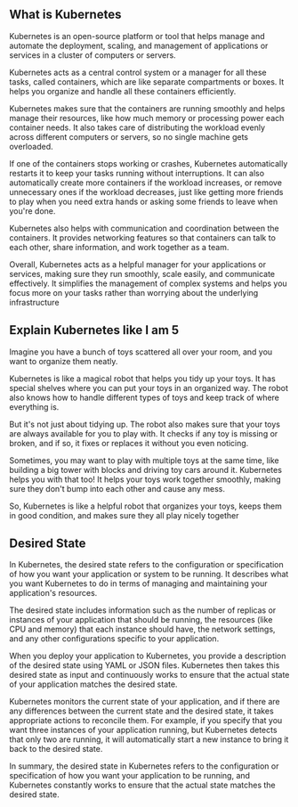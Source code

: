 ## What is Kubernetes

Kubernetes is an open-source platform or tool that helps manage and automate the deployment, scaling, and management of applications or services in a cluster of computers or servers.

Kubernetes acts as a central control system or a manager for all these tasks, called containers, which are like separate compartments or boxes. It helps you organize and handle all these containers efficiently.

Kubernetes makes sure that the containers are running smoothly and helps manage their resources, like how much memory or processing power each container needs. It also takes care of distributing the workload evenly across different computers or servers, so no single machine gets overloaded.

If one of the containers stops working or crashes, Kubernetes automatically restarts it to keep your tasks running without interruptions. It can also automatically create more containers if the workload increases, or remove unnecessary ones if the workload decreases, just like getting more friends to play when you need extra hands or asking some friends to leave when you're done.

Kubernetes also helps with communication and coordination between the containers. It provides networking features so that containers can talk to each other, share information, and work together as a team.

Overall, Kubernetes acts as a helpful manager for your applications or services, making sure they run smoothly, scale easily, and communicate effectively. It simplifies the management of complex systems and helps you focus more on your tasks rather than worrying about the underlying infrastructure

## Explain Kubernetes like I am 5

Imagine you have a bunch of toys scattered all over your room, and you want to organize them neatly.

Kubernetes is like a magical robot that helps you tidy up your toys. It has special shelves where you can put your toys in an organized way. The robot also knows how to handle different types of toys and keep track of where everything is.

But it's not just about tidying up. The robot also makes sure that your toys are always available for you to play with. It checks if any toy is missing or broken, and if so, it fixes or replaces it without you even noticing.

Sometimes, you may want to play with multiple toys at the same time, like building a big tower with blocks and driving toy cars around it. Kubernetes helps you with that too! It helps your toys work together smoothly, making sure they don't bump into each other and cause any mess.

So, Kubernetes is like a helpful robot that organizes your toys, keeps them in good condition, and makes sure they all play nicely together


## Desired State

In Kubernetes, the desired state refers to the configuration or specification of how you want your application or system to be running. It describes what you want Kubernetes to do in terms of managing and maintaining your application's resources.

The desired state includes information such as the number of replicas or instances of your application that should be running, the resources (like CPU and memory) that each instance should have, the network settings, and any other configurations specific to your application.

When you deploy your application to Kubernetes, you provide a description of the desired state using YAML or JSON files. Kubernetes then takes this desired state as input and continuously works to ensure that the actual state of your application matches the desired state.

Kubernetes monitors the current state of your application, and if there are any differences between the current state and the desired state, it takes appropriate actions to reconcile them. For example, if you specify that you want three instances of your application running, but Kubernetes detects that only two are running, it will automatically start a new instance to bring it back to the desired state.

In summary, the desired state in Kubernetes refers to the configuration or specification of how you want your application to be running, and Kubernetes constantly works to ensure that the actual state matches the desired state.
